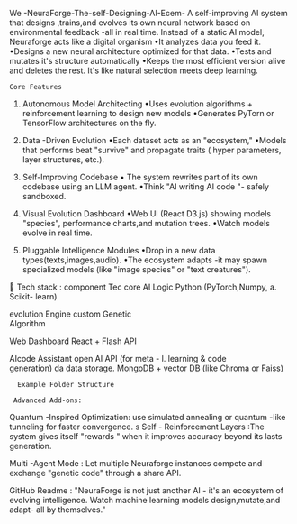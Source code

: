 We -NeuraForge-The-self-Designing-AI-Ecem-
A self-improving AI system that designs ,trains,and evolves its own neural network based on environmental feedback -all in real time.
Instead of a static AI model, Neuraforge acts like a digital organism 
•It analyzes data you feed it.
•Designs a new neural architecture optimized for that data.
•Tests and mutates it's structure automatically 
•Keeps the most efficient version alive and deletes the rest.
        It's like natural selection meets deep learning.
      
    Core Features
1) Autonomous Model Architecting
•Uses evolution algorithms + reinforcement learning to design new models
•Generates PyTorn or TensorFlow architectures on the fly.

2) Data -Driven Evolution 
•Each dataset acts as an "ecosystem,"
•Models that performs beat "survive" and propagate traits ( hyper parameters, layer structures, etc.).

3) Self-Improving Codebase 
• The system rewrites part of its own codebase using an LLM agent.
•Think "AI writing AI code "- safely sandboxed.

4) Visual Evolution Dashboard 
•Web UI (React D3.js) showing models "species", performance charts,and mutation trees. 
•Watch models evolve in real time.

5) Pluggable Intelligence Modules
•Drop in a new data types(texts,images,audio).
•The ecosystem adapts -it may spawn specialized models (like "image species" or "text creatures").
 
🧠 Tech stack :
component              Tec
core AI Logic           Python (PyTorch,Numpy,         a.                     Scikit- learn)

evolution Engine       custom Genetic          
                       Algorithm  

Web Dashboard          React + Flash API


AIcode Assistant       open AI API (for meta - l.                     learning & code        
                       generation)
da
data storage.          MongoDB + vector DB
                       (like Chroma or Faiss)

      Example Folder Structure 

     Advanced Add-ons:
Quantum -Inspired Optimization: use simulated annealing or quantum -like tunneling for faster convergence.
s
Self - Reinforcement Layers :The system gives itself "rewards " when it improves accuracy beyond its lasts generation.

Multi -Agent Mode : Let multiple Neuraforge instances compete and exchange "genetic code" through a share API.

GitHub Readme :
"NeuraForge is not just another AI - it's an ecosystem of evolving intelligence. Watch machine learning models design,mutate,and adapt- all by themselves."
